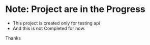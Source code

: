 # Note: Project are in the Progress
 - This project is created only for testing api
 - And this is not Completed for now.

 Thanks